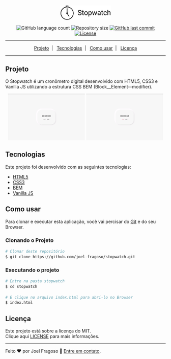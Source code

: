 <p align="center">
    <img src="./assets/images/logo.png" width="160px" alt="Stopwatch" />
</p>

<p align="center">
  <img src="https://img.shields.io/github/languages/count/joel-fragoso/stopwatch?color=%2304D361" alt="GitHub language count" />

  <img src="https://img.shields.io/github/repo-size/joel-fragoso/stopwatch" alt="Repository size" />

  <a href="https://github.com/joel-fragoso/stopwatch/commits/master">
    <img src="https://img.shields.io/github/last-commit/joel-fragoso/stopwatch" alt="GitHub last commit" />
  </a>

  <a href="https://github.com/joel-fragoso/stopwatch/blob/master/LICENSE">
    <img src="https://img.shields.io/badge/license-MIT-brightgreen" alt="License" />
  </a>
</p>

<hr />
<p align="center">
  <a href="#projeto">Projeto</a>&nbsp;&nbsp;|&nbsp;&nbsp;
  <a href="#tecnologias">Tecnologias</a>&nbsp;&nbsp;|&nbsp;&nbsp;
  <a href="#como-usar">Como usar</a>&nbsp;&nbsp;|&nbsp;&nbsp;
  <a href="#licença">Licença</a>
</p>
<hr />

## Projeto

O Stopwatch é um cronômetro digital desenvolvido com HTML5, CSS3 e Vanilla JS utilizando a estrutura CSS BEM (Block__Element--modifier).

<p align="center">
    <img src="./assets/images/screen-01.png" width="48%" alt="Stopwatch" />
    <img src="./assets/images/screen-02.png" width="48%" alt="Stopwatch" />
</p>

## Tecnologias

Este projeto foi desenvolvido com as seguintes tecnologias:

- [HTML5](https://www.w3schools.com/html/)
- [CSS3](https://www.w3schools.com/css/)
- [BEM](https://css-tricks.com/bem-101/)
- [Vanilla JS](http://vanilla-js.com/)

## Como usar

Para clonar e executar esta aplicação, você vai percisar do [Git](https://git-scm.com) e do seu Browser.

### Clonando o Projeto
```bash
# Clonar deste repositório
$ git clone https://github.com/joel-fragoso/stopwatch.git
```

### Executando o projeto
```bash
# Entre na pasta stopwatch
$ cd stopwatch

# E clique no arquivo index.html para abri-lo no Browser
$ index.html
```

## Licença

Este projeto está sobre a licença do MIT.<br />
Clique aqui [LICENSE](LICENSE) para mais informações.

<hr />

Feito ❤️ por Joel Fragoso 👋️ [Entre em contato](https://www.linkedin.com/in/joel-fragoso-0906611a9/).
